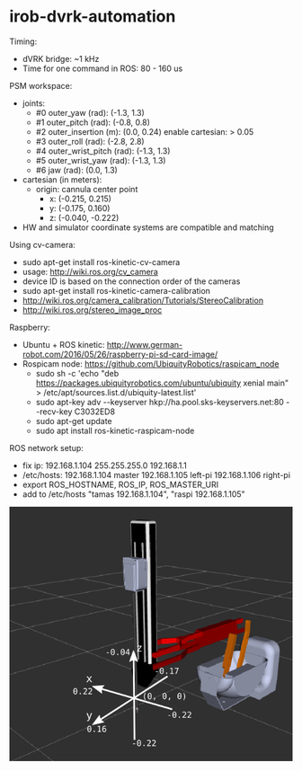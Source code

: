 # irob-dvrk-automation

Timing:
  - dVRK bridge: ~1 kHz
  - Time for one command in ROS: 80 - 160 us
  
PSM workspace:
  - joints:
  	- #0 outer_yaw (rad): 			(-1.3, 1.3)
  	- #1 outer_pitch (rad): 		(-0.8, 0.8)
  	- #2 outer_insertion (m): 		(0.0, 0.24) enable cartesian: > 0.05
  	- #3 outer_roll (rad): 			(-2.8, 2.8)
  	- #4 outer_wrist_pitch (rad): 	(-1.3, 1.3)
  	- #5 outer_wrist_yaw (rad): 	(-1.3, 1.3)
  	- #6 jaw (rad): 				(0.0, 1.3)
  - cartesian  (in meters):
    - origin: cannula center point
      - x: (-0.215, 0.215)
      - y: (-0.175, 0.160)
      - z: (-0.040, -0.222)
  - HW and simulator coordinate systems are compatible and matching
  
Using cv-camera:
  - sudo apt-get install ros-kinetic-cv-camera
  - usage: http://wiki.ros.org/cv_camera
  - device ID is based on the connection order of the cameras
  - sudo apt-get install ros-kinetic-camera-calibration
  - http://wiki.ros.org/camera_calibration/Tutorials/StereoCalibration
  - http://wiki.ros.org/stereo_image_proc
  
Raspberry:
  - Ubuntu + ROS kinetic: 
  	http://www.german-robot.com/2016/05/26/raspberry-pi-sd-card-image/
  - Rospicam node: https://github.com/UbiquityRobotics/raspicam_node
    - sudo sh -c 'echo "deb https://packages.ubiquityrobotics.com/ubuntu/ubiquity xenial main" > /etc/apt/sources.list.d/ubiquity-latest.list'
    - sudo apt-key adv --keyserver hkp://ha.pool.sks-keyservers.net:80 --recv-key C3032ED8
    - sudo apt-get update
    - sudo apt install ros-kinetic-raspicam-node
  
ROS network setup:
  - fix ip: 192.168.1.104 255.255.255.0 192.168.1.1
  - /etc/hosts: 
  				192.168.1.104	master
				192.168.1.105	left-pi
				192.168.1.106	right-pi
  - export ROS_HOSTNAME, ROS_IP, ROS_MASTER_URI
  - add to /etc/hosts "tamas 192.168.1.104", "raspi 192.168.1.105"
      
![alt tag](docs/PSM_coordinates.png)
